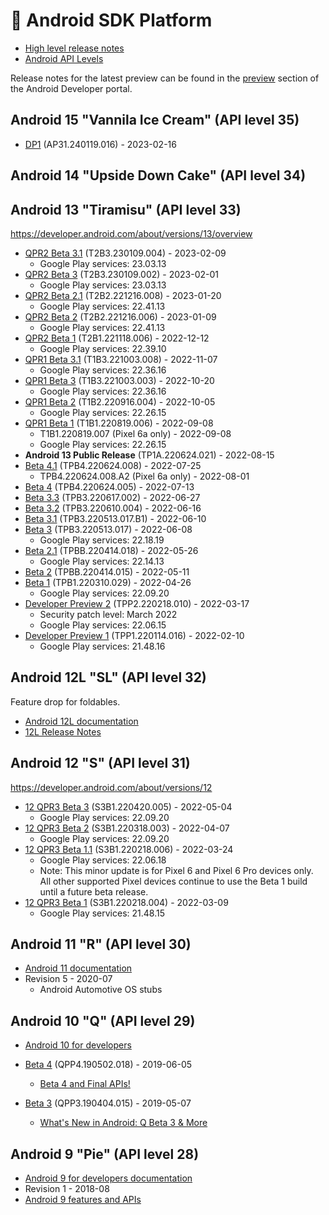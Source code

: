 # 👡 Android SDK Platform

- [High level release notes](https://developer.android.com/studio/releases/platforms)
- [Android API Levels](https://apilevels.com/)

Release notes for the latest preview can be found in the [preview](https://developer.android.com/preview/release-notes)
section of the Android Developer portal.

## Android 15 "Vannila Ice Cream" (API level 35)

- [DP1](https://developer.android.com/about/versions/15/release-notes#about-latest-build) (AP31.240119.016) - 2023-02-16

## Android 14 "Upside Down Cake" (API level 34)

## Android 13 "Tiramisu" (API level 33)

<https://developer.android.com/about/versions/13/overview>

- [QPR2 Beta 3.1](https://developer.android.com/about/versions/13/release-notes#beta-3.1) (T2B3.230109.004) - 2023-02-09
  - Google Play services: 23.03.13
- [QPR2 Beta 3](https://developer.android.com/about/versions/13/release-notes#beta-3) (T2B3.230109.002) - 2023-02-01
  - Google Play services: 23.03.13
- [QPR2 Beta 2.1](https://developer.android.com/about/versions/13/release-notes#beta-2.1) (T2B2.221216.008) - 2023-01-20
  - Google Play services: 22.41.13
- [QPR2 Beta 2](https://developer.android.com/about/versions/13/release-notes#beta-2) (T2B2.221216.006) - 2023-01-09
  - Google Play services: 22.41.13
- [QPR2 Beta 1](https://developer.android.com/about/versions/13/release-notes#beta-1) (T2B1.221118.006) - 2022-12-12
  - Google Play services: 22.39.10
- [QPR1 Beta 3.1](https://developer.android.com/about/versions/13/release-notes#beta3) (T1B3.221003.008) - 2022-11-07
  - Google Play services: 22.36.16
- [QPR1 Beta 3](https://developer.android.com/about/versions/13/release-notes#beta3) (T1B3.221003.003) - 2022-10-20
  - Google Play services: 22.36.16
- [QPR1 Beta 2](https://developer.android.com/about/versions/13/release-notes#beta2) (T1B2.220916.004) - 2022-10-05
  - Google Play services: 22.26.15
- [QPR1 Beta 1](https://developer.android.com/about/versions/13/release-notes#beta1) (T1B1.220819.006) - 2022-09-08
  - T1B1.220819.007 (Pixel 6a only) - 2022-09-08
  - Google Play services: 22.26.15
- **Android 13 Public Release** (TP1A.220624.021) - 2022-08-15
- [Beta 4.1](https://developer.android.com/about/versions/13/release-notes#beta-4.1) (TPB4.220624.008) - 2022-07-25
  - TPB4.220624.008.A2 (Pixel 6a only) - 2022-08-01
- [Beta 4](https://developer.android.com/about/versions/13/release-notes#beta-4) (TPB4.220624.005) - 2022-07-13
- [Beta 3.3](https://developer.android.com/about/versions/13/release-notes#beta-3.3) (TPB3.220617.002) - 2022-06-27
- [Beta 3.2](https://developer.android.com/about/versions/13/release-notes#beta-3.2) (TPB3.220610.004) - 2022-06-16
- [Beta 3.1](https://developer.android.com/about/versions/13/release-notes#beta-3.1) (TPB3.220513.017.B1) - 2022-06-10
- [Beta 3](https://developer.android.com/about/versions/13/release-notes#beta-3) (TPB3.220513.017) - 2022-06-08
  - Google Play services: 22.18.19
- [Beta 2.1](https://developer.android.com/about/versions/13/release-notes#beta-2.1) (TPBB.220414.018) - 2022-05-26
  - Google Play services: 22.14.13
- [Beta 2](https://developer.android.com/about/versions/13/release-notes#beta-2) (TPBB.220414.015) - 2022-05-11
- [Beta 1](https://developer.android.com/about/versions/13/release-notes#about-beta1) (TPB1.220310.029) - 2022-04-26
  - Google Play services: 22.09.20
- [Developer Preview 2](https://developer.android.com/about/versions/13/release-notes#about-dp2) (TPP2.220218.010) - 2022-03-17
  - Security patch level: March 2022
  - Google Play services: 22.06.15
- [Developer Preview 1](https://developer.android.com/about/versions/13/release-notes#about-dp1) (TPP1.220114.016) - 2022-02-10
  - Google Play services: 21.48.16

## Android 12L "SL" (API level 32)

Feature drop for foldables.

- [Android 12L documentation](https://developer.android.com/about/versions/12/12L)
- [12L Release Notes](https://developer.android.com/about/versions/12/release-notes)

## Android 12 "S" (API level 31)

<https://developer.android.com/about/versions/12>

- [12 QPR3 Beta 3](https://developer.android.com/about/versions/12/release-notes#beta-3) (S3B1.220420.005) - 2022-05-04
  - Google Play services: 22.09.20
- [12 QPR3 Beta 2](https://developer.android.com/about/versions/12/release-notes#beta-2) (S3B1.220318.003) - 2022-04-07
  - Google Play services: 22.09.20
- [12 QPR3 Beta 1.1](https://developer.android.com/about/versions/12/release-notes#beta-1.1) (S3B1.220218.006) - 2022-03-24
  - Google Play services: 22.06.18
  - Note: This minor update is for Pixel 6 and Pixel 6 Pro devices only. All other supported Pixel devices continue to use the Beta 1 build until a future beta release.
- [12 QPR3 Beta 1](https://developer.android.com/about/versions/12/release-notes#beta-1) (S3B1.220218.004) - 2022-03-09
  - Google Play services: 21.48.15

## Android 11 "R" (API level 30)

- [Android 11 documentation](https://developer.android.com/about/versions/11)
- Revision 5 - 2020-07
  - Android Automotive OS stubs

## Android 10 "Q" (API level 29)

- [Android 10 for developers](https://developer.android.com/about/versions/10)
- [Beta 4](https://developer.android.com/preview/release-notes#android_q_beta_4) (QPP4.190502.018) - 2019-06-05
  - [Beta 4 and Final APIs!](https://android-developers.googleblog.com/2019/06/android-q-beta-4-and-final-apis.html)
- [Beta 3](https://developer.android.com/preview/release-notes#android_q_beta_3) (QPP3.190404.015) - 2019-05-07

  - [What's New in Android: Q Beta 3 & More](https://android-developers.googleblog.com/2019/05/whats-new-in-android-q-beta-3-more.html)

## Android 9 "Pie" (API level 28)

- [Android 9 for developers documentation](https://developer.android.com/about/versions/pie/android-9.0)
- Revision 1 - 2018-08
- [Android 9 features and APIs](https://developer.android.com/about/versions/pie/android-9.0)
